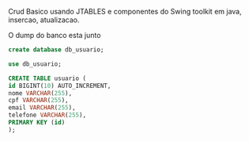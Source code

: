
Crud Basico usando JTABLES e componentes do Swing toolkit em java, insercao, atualizacao.

O dump do banco esta junto 

```sql
create database db_usuario;

use db_usuario;

CREATE TABLE usuario (
id BIGINT(10) AUTO_INCREMENT,
nome VARCHAR(255),
cpf VARCHAR(255),
email VARCHAR(255),
telefone VARCHAR(255),
PRIMARY KEY (id)
);
```

